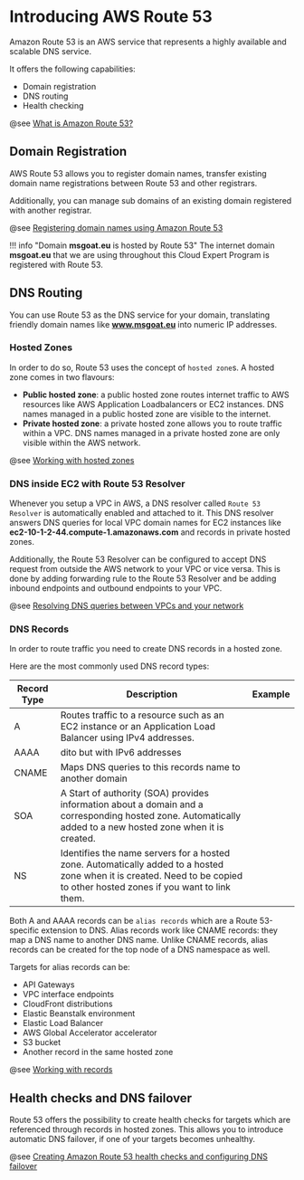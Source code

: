 # Introducing AWS Route 53

Amazon Route 53 is an AWS service that represents a highly available and scalable DNS service.

It offers the following capabilities:

* Domain registration
* DNS routing
* Health checking

@see [What is Amazon Route 53?](https://docs.aws.amazon.com/Route53/latest/DeveloperGuide/Welcome.html)

## Domain Registration 

AWS Route 53 allows you to register domain names, 
transfer existing domain name registrations between Route 53 and other registrars.

Additionally, you can manage sub domains of an existing domain registered with another registrar.

@see [Registering domain names using Amazon Route 53](https://docs.aws.amazon.com/Route53/latest/DeveloperGuide/registrar.html)

!!! info "Domain __msgoat.eu__ is hosted by Route 53"
    The internet domain __msgoat.eu__ that we are using throughout this Cloud Expert Program is registered
    with Route 53.
    
## DNS Routing

You can use Route 53 as the DNS service for your domain, translating friendly 
domain names like __www.msgoat.eu__ into numeric IP addresses.

### Hosted Zones

In order to do so, Route 53 uses the concept of `hosted zone`s. A hosted zone comes in two flavours:

* __Public hosted zone__: a public hosted zone routes internet traffic to AWS resources like AWS Application
Loadbalancers or EC2 instances. DNS names managed in a public hosted zone are visible to the internet.
* __Private hosted zone__: a private hosted zone allows you to route traffic within a VPC. 
DNS names managed in a private hosted zone are only visible within the AWS network.

@see [Working with hosted zones](https://docs.aws.amazon.com/Route53/latest/DeveloperGuide/hosted-zones-working-with.html)

### DNS inside EC2 with Route 53 Resolver

Whenever you setup a VPC in AWS, a DNS resolver called `Route 53 Resolver` is automatically enabled and attached to it. 
This DNS resolver answers DNS queries for local VPC domain names for EC2 instances like __ec2-10-1-2-44.compute-1.amazonaws.com__
and records in private hosted zones.

Additionally, the Route 53 Resolver can be configured to accept DNS request from outside 
the AWS network to your VPC or vice versa. This is done by adding forwarding rule to the Route 53 Resolver 
and be adding inbound endpoints and outbound endpoints to your VPC.

@see [Resolving DNS queries between VPCs and your network](https://docs.aws.amazon.com/Route53/latest/DeveloperGuide/resolver.html)

### DNS Records

In order to route traffic you need to create DNS records in a hosted zone. 

Here are the most commonly used DNS record types:

| Record Type | Description | Example |
| --- | --- | --- |
| A | Routes traffic to a resource such as an EC2 instance or an Application Load Balancer using IPv4 addresses. | |
| AAAA | dito but with IPv6 addresses | |
| CNAME | Maps DNS queries to this records name to another domain | |
| SOA | A Start of authority (SOA) provides information about a domain and a corresponding hosted zone. Automatically added to a new hosted zone when it is created. | | 
| NS | Identifies the name servers for a hosted zone. Automatically added to a hosted zone when it is created. Need to be copied to other hosted zones if you want to link them. | |

Both A and AAAA records can be `alias records` which are a Route 53-specific extension to DNS.
Alias records work like CNAME records: they map a DNS name to another DNS name. Unlike CNAME records,
alias records can be created for the top node of a DNS namespace as well.

Targets for alias records can be:

* API Gateways
* VPC interface endpoints
* CloudFront distributions
* Elastic Beanstalk environment
* Elastic Load Balancer
* AWS Global Accelerator accelerator
* S3 bucket
* Another record in the same hosted zone

@see [Working with records](https://docs.aws.amazon.com/Route53/latest/DeveloperGuide/rrsets-working-with.html)

## Health checks and DNS failover

Route 53 offers the possibility to create health checks for targets which are referenced through records
in hosted zones. This allows you to introduce automatic DNS failover, if one of your targets becomes unhealthy.
 
@see [Creating Amazon Route 53 health checks and configuring DNS failover](https://docs.aws.amazon.com/Route53/latest/DeveloperGuide/dns-failover.html)